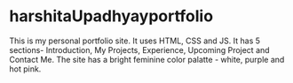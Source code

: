 # harshitaUpadhyayportfolio
This is my personal portfolio site. It uses HTML, CSS and JS. It has 5 sections- Introduction, My Projects, Experience, Upcoming Project and Contact Me. The site has a bright feminine color palatte - white, purple and hot pink.
